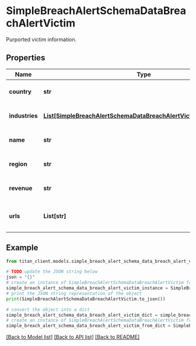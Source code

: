 # SimpleBreachAlertSchemaDataBreachAlertVictim

Purported victim information.

## Properties

Name | Type | Description | Notes
------------ | ------------- | ------------- | -------------
**country** | **str** | Purported victim&#39;s &#x60;country&#x60;. | [optional] 
**industries** | [**List[SimpleBreachAlertSchemaDataBreachAlertVictimIndustriesInner]**](SimpleBreachAlertSchemaDataBreachAlertVictimIndustriesInner.md) | Purported victim&#39;s &#x60;industries&#x60;. | 
**name** | **str** | Purported victim&#39;s &#x60;name&#x60;. | 
**region** | **str** | Purported victim&#39;s &#x60;region&#x60;. | 
**revenue** | **str** | Purported victim&#39;s &#x60;revenue&#x60;. | 
**urls** | **List[str]** | List of purported victim&#39;s &#x60;urls&#x60;. | 

## Example

```python
from titan_client.models.simple_breach_alert_schema_data_breach_alert_victim import SimpleBreachAlertSchemaDataBreachAlertVictim

# TODO update the JSON string below
json = "{}"
# create an instance of SimpleBreachAlertSchemaDataBreachAlertVictim from a JSON string
simple_breach_alert_schema_data_breach_alert_victim_instance = SimpleBreachAlertSchemaDataBreachAlertVictim.from_json(json)
# print the JSON string representation of the object
print(SimpleBreachAlertSchemaDataBreachAlertVictim.to_json())

# convert the object into a dict
simple_breach_alert_schema_data_breach_alert_victim_dict = simple_breach_alert_schema_data_breach_alert_victim_instance.to_dict()
# create an instance of SimpleBreachAlertSchemaDataBreachAlertVictim from a dict
simple_breach_alert_schema_data_breach_alert_victim_from_dict = SimpleBreachAlertSchemaDataBreachAlertVictim.from_dict(simple_breach_alert_schema_data_breach_alert_victim_dict)
```
[[Back to Model list]](../README.md#documentation-for-models) [[Back to API list]](../README.md#documentation-for-api-endpoints) [[Back to README]](../README.md)


